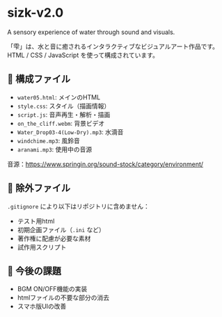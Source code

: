 # sizk-v2.0
A sensory experience of water through sound and visuals.

「雫」は、水と音に癒されるインタラクティブなビジュアルアート作品です。  
HTML / CSS / JavaScript を使って構成されています。

## 🔧 構成ファイル

- `water05.html`: メインのHTML
- `style.css`: スタイル（描画情報）
- `script.js`: 音声再生・解析・描画
- `on_the_cliff.webm`: 背景ビデオ
- `Water_Drop03-4(Low-Dry).mp3`: 水滴音
- `windchime.mp3`: 風鈴音
- `aranami.mp3`: 使用中の音源

音源：https://www.springin.org/sound-stock/category/environment/

## 🚫 除外ファイル

`.gitignore` により以下はリポジトリに含めません：

- テスト用html
- 初期企画ファイル（`.ini` など）
- 著作権に配慮が必要な素材
- 試作用スクリプト

## 📌 今後の課題

- BGM ON/OFF機能の実装
- htmlファイルの不要な部分の消去
- スマホ版UIの改善


